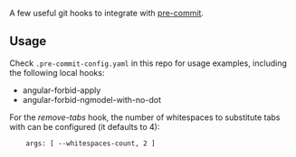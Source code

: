 A few useful git hooks to integrate with [pre-commit](http://pre-commit.com).

## Usage

Check `.pre-commit-config.yaml` in this repo for usage examples, including the following local hooks:

- angular-forbid-apply
- angular-forbid-ngmodel-with-no-dot

For the _remove-tabs_ hook, the number of whitespaces to substitute tabs with can be configured (it defaults to 4):

        args: [ --whitespaces-count, 2 ]
